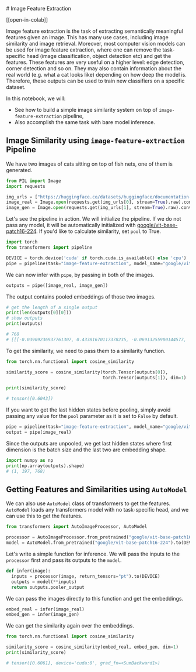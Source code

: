 <!--Copyright 2024 The HuggingFace Team. All rights reserved.

Licensed under the Apache License, Version 2.0 (the "License"); you may not use this file except in compliance with
the License. You may obtain a copy of the License at

http://www.apache.org/licenses/LICENSE-2.0

Unless required by applicable law or agreed to in writing, software distributed under the License is distributed on
an "AS IS" BASIS, WITHOUT WARRANTIES OR CONDITIONS OF ANY KIND, either express or implied. See the License for the
specific language governing permissions and limitations under the License.

⚠️ Note that this file is in Markdown but contain specific syntax for our doc-builder (similar to MDX) that may not be
rendered properly in your Markdown viewer.

-->

# Image Feature Extraction

[[open-in-colab]]

Image feature extraction is the task of extracting semantically meaningful features given an image. This has many use cases, including image similarity and image retrieval. Moreover, most computer vision models can be used for image feature extraction, where one can remove the task-specific head (image classification, object detection etc) and get the features. These features are very useful on a higher level: edge detection, corner detection and so on. They may also contain information about the real world (e.g. what a cat looks like) depending on how deep the model is. Therefore, these outputs can be used to train new classifiers on a specific dataset.

In this notebook, we will:

- See how to build a simple image similarity system on top of `image-feature-extraction` pipeline,
- Also accomplish the same task with bare model inference.

## Image Similarity using `image-feature-extraction` Pipeline

We have two images of cats sitting on top of fish nets, one of them is generated. 

```python
from PIL import Image
import requests

img_urls = ["https://huggingface.co/datasets/huggingface/documentation-images/resolve/main/cats.png", "https://huggingface.co/datasets/huggingface/documentation-images/resolve/main/cats.jpeg"]
image_real = Image.open(requests.get(img_urls[0], stream=True).raw).convert("RGB")
image_gen = Image.open(requests.get(img_urls[1], stream=True).raw).convert("RGB")
```

Let's see the pipeline in action. We will initialize the pipeline. If we do not pass any model, it will be automatically initialized with [google/vit-base-patch16-224](google/vit-base-patch16-224). If you'd like to calculate similarity, set `pool` to True.

```python
import torch
from transformers import pipeline

DEVICE = torch.device('cuda' if torch.cuda.is_available() else 'cpu')
pipe = pipeline(task="image-feature-extraction", model_name="google/vit-base-patch16-384", device=DEVICE, pool=True)
```

We can now infer with `pipe`, by passing in both of the images.

```python
outputs = pipe([image_real, image_gen])
```

The output contains pooled embeddings of those two images.

```python
# get the length of a single output
print(len(outputs[0][0]))
# show outputs
print(outputs)

# 768
# [[[-0.03909236937761307, 0.43381670117378235, -0.06913255900144577,
```

To get the similarity, we need to pass them to a similarity function. 

```python
from torch.nn.functional import cosine_similarity

similarity_score = cosine_similarity(torch.Tensor(outputs[0]),
                                     torch.Tensor(outputs[1]), dim=1)

print(similarity_score)

# tensor([0.6043])
```

If you want to get the last hidden states before pooling, simply avoid passing any value for the `pool` parameter as it is set to `False` by default.

```python
pipe = pipeline(task="image-feature-extraction", model_name="google/vit-base-patch16-224", device=DEVICE)
output = pipe(image_real)
```
Since the outputs are unpooled, we get last hidden states where first dimension is the batch size and the last two are embedding shape.

```python
import numpy as np
print(np.array(outputs).shape)
# (1, 197, 768)
```

## Getting Features and Similarities using `AutoModel`

We can also use `AutoModel` class of transformers to get the features. `AutoModel` loads any transformers model with no task-specific head, and we can use this to get the features.

```python
from transformers import AutoImageProcessor, AutoModel

processor = AutoImageProcessor.from_pretrained("google/vit-base-patch16-224")
model = AutoModel.from_pretrained("google/vit-base-patch16-224").to(DEVICE)
```

Let's write a simple function for inference. We will pass the inputs to the `processor` first and pass its outputs to the `model`.

```python
def infer(image):
  inputs = processor(image, return_tensors="pt").to(DEVICE)
  outputs = model(**inputs)
  return outputs.pooler_output
```

We can pass the images directly to this function and get the embeddings.

```python
embed_real = infer(image_real)
embed_gen = infer(image_gen)
```

We can get the similarity again over the embeddings.

```python
from torch.nn.functional import cosine_similarity

similarity_score = cosine_similarity(embed_real, embed_gen, dim=1)
print(similarity_score)

# tensor([0.6061], device='cuda:0', grad_fn=<SumBackward1>)
```

